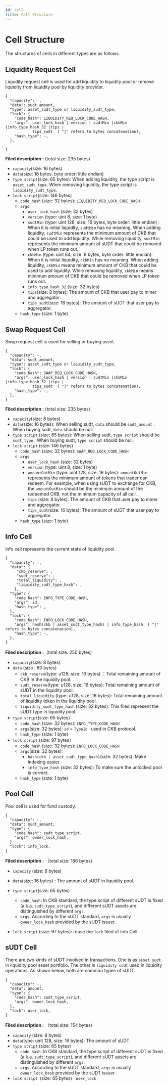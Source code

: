 ```yaml
---
id: cell
title: Cell Structure
---
```


# Cell Structure

The structures of cells in different types are as follows.

## Liquidity Request Cell

Liquidity request cell is used for add liquidity to liquidity pool or remove liquidity from liquidity pool by liquidity provider.

```
{
  "capacity": -,
  "data": sudt_amount,
  "type": asset_sudt_type or liquidity_sudt_type,
  "lock": {
    "code_hash": LIQUIDITY_REQ_LOCK_CODE_HASH,
    "args": user_lock_hash | version | sudtMin |ckbMin |info_type_hash_32 |tips |   
            tips_sudt  ( "|" refers to bytes concatenation),
    "hash_type": -,
  },
  
}
```

**Filed description :** (total size: 235 bytes)

- `capacity`(size: 16 bytes)
- `data`(size: 16 bytes, byte order: little endian) 
- `type script`(size: 65 bytes):  When adding liquidity, the type script is `asset_sudt_type`. When removing liquidity, the type script is `liquidity_sudt_type`.  
- `lock script`(size: 146 bytes)
  - `code_hash` (size: 32 bytes): `LIQUIDITY_REQ_LOCK_CODE_HASH`
  - `args`: 
    - `user_lock_hash` (size: 32  bytes)
    - `version` (type: uint 8, size: 1 byte)
    - `sudtMin` (type: uint 128, size: 16 bytes,  byte order: little endian) : When it is initial liquidity, `sudtMin` has no meaning. When adding liquidity, `sudtMin`  represents the minimum amount of CKB that could be used to add liquidity. While removing liquidity, `sudtMin` represents the minimum amount of sUDT that could be removed when LP token runs out.
    - `ckbMin` (type: uint 64, size: 8 bytes, byte order: little endian):  When it is initial liquidity,  `ckbMin`  has no meaning. When adding liquidity, `ckbMin`  means minimum amount of CKB that could be used to add liquidity. While removing liquidity, `ckbMin` means minimum amount of CKB  that could be removed when LP token runs out.
    - `info_type_hash_32` (size: 32 bytes)
    - `tips`(size: 8 bytes):  The amount of CKB that user pay to miner and aggregator.
    - `tips_sudt`(size: 16 bytes): The amount of sUDT that user pay to  aggregator.
  - `hash_type` (size: 1 byte)



## Swap Request Cell

Swap request cell is used for selling or buying asset.

```
{
  "capacity": -,
  "data": sudt_amount,
  "type": asset_sudt_type or liquidity_sudt_type,
  "lock": {
    "code_hash": SWAP_REQ_LOCK_CODE_HASH,
    "args": user_lock_hash | version | sudtMin |ckbMin |info_type_hash_32 |tips |   
            tips_sudt  ( "|" refers to bytes concatenation),
    "hash_type": -,
  },
}
```

**Filed description :** (total size: 235 bytes)

- `capacity`(size: 8 bytes)
- `data`(size: 16 bytes):  When selling sudt, `data` should be `sudt_amount` . When buying sudt, `data` should be null.
- `type script` (size: 65 bytes):  When selling sudt, `type script` should be `sudt_type` . When buying sudt, `type script` should be  null. 
- `lock script` (size: 146 bytes) 
  - `code_hash` (size: 32 bytes): `SWAP_REQ_LOCK_CODE_HASH` 
  - `args`:
    - `user_lock_hash` (size: 32 bytes)
    - `version` (type: uint 8, size: 1 byte)
    - `amountOutMin` (type: uint 128, size: 16 bytes):  `amountOutMin`  represents the minimum amount of tokens that trader can redeem. For example, when using sUDT to exchange for CKB, the `amountOutMin`  should be the minimum amount of the redeemed CKB, not the minimum capacity of all cell.
    - `tips` (size: 8 bytes):  The amount of CKB that user pay to miner and aggregator.
    - `tips_sudt`(size: 16 bytes): The amount of sUDT that user pay to  aggregator.
  - `hash_type` (size: 1 byte)



## Info Cell

Info cell represents the current state of liquidity pool.

```
{
  "capacity": -,
  "data": {
  	 "ckb_reserve": ,
  	 "sudt_reserve": ,
  	 "total_liquidity": ,
  	 "liquidity_sudt_type_hash": ,
  	},
  "type": {
  	"code_hash": INFO_TYPE_CODE_HASH, 
  	"args": id,
  	"hash_type": ,
  },
  "lock": {
    "code_hash": INFO_LOCK_CODE_HASH,
    "args": hash(ckb | asset_sudt_type_hash) | info_type_hash  ( "|" refers to bytes concatenation),
    "hash_type": -,
  },
}
```

**Filed description :**（total size: 250 bytes) 

- `capacity`(size: 8 bytes)
- `data` (size : 80 bytes)
  - `ckb_reserve`(type: u128, size: 16 bytes) ：Total remaining amount of CKB  in the liquidity pool. 
  - `sudt_reserve`(type: u128, size: 16 bytes):  Total remaining amount of sUDT in the liquidity pool. 
  - `total_liquidity` (type: u128, size: 16 bytes): Total remaining amount of liquidity token in the liquidity pool. 
  - `liquidity_sudt_type_hash` (size: 32 bytes):  This filed represent the sUDT type in liquidity pool. 
- `type script`(size: 65 bytes）
  - `code_hash` (size: 32 bytes): `INFO_TYPE_CODE_HASH`
  - `args`(size: 32 bytes):   `id`  =  `TypeId ` used in CKB protocol.
  - `hash_type` (size: 1 byte)
- `lock script` (size: 97 bytes）
  - `code_hash` (size: 32 bytes):  `INFO_LOCK_CODE_HASH` 
  - `args`(size: 32 bytes):
    - `hash(ckb | asset_sudt_type_hash)`(size: 32 bytes):  Make indexing easier.
    - `info_type_hash` (size: 32 bytes): To make sure the unlocked pool is correct.
  - `hash_type` (size: 1 byte)



## Pool Cell

Pool cell is used for fund custody.

```
{
  "capacity": -,
  "data": sudt_amount,
  "type": {
  	"code_hash": sudt_type_script,
  	"args": owner_lock_hash,
  }
  "lock": info_lock,
}
```

**Filed description :** （total size: 186 bytes) 

- `capacity`  (size: 8 bytes)

- `data`(size: 16 bytes) : The amount of sUDT in liquidity pool.

- `type script`(size: 65 bytes)

  - `code_hash`:  In CKB standard, the type script of different sUDT is fixed (a.k.a. `sudt_type_script`), and different sUDT assets are distinguished by different `args`. 
  - `args`: According to the sUDT standard,  `args` is usually  `owner_lock_hash` provided by the sUDT issuer. 

- `lock script` (size: 97 bytes):   reuse the `lock` filed of Info Cell

  

## sUDT Cell

There are two kinds of sUDT involved in transactions. One is as `asset sudt` in liquidity pool asset portfolio. The other is  `liquidity sudt` used in liquidity operations. As shown below, both are common  types of sUDT.

```
{
  "capacity": -,
  "data": amount,
  "type": {
  	"code_hash": sudt_type_script,
  	"args": owner_lock_hash,
  },
  "lock": user_lock,
}
```

**Filed description :** （total size: 154 bytes) 

- `capacity`  (size: 8 bytes)
- `data`(type: uint 128, size: 16 bytes): The amount of sUDT.
- `type script` (size: 65 bytes)
  - `code_hash`:  In CKB standard, the type script of different sUDT is fixed (a.k.a. `sudt_type_script`), and different sUDT assets are distinguished by different `args`.
  - `args`: According to the sUDT standard,  `args` is usually  `owner_lock_hash` provided by the sUDT issuer.
- `lock script `(size: 65 bytes) : `user_lock`

